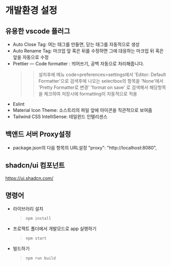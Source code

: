 # 개발환경 설정

## 유용한 vscode 플러그

- Auto Close Tag: 여는 태그를 만들면, 닫는 태그를 자동적으로 생성
- Auto Rename Tag: 마크업 앞 혹은 뒤를 수정하면 그에 대응하는 마크업 뒤 혹은 앞을 자동으로 수정
- Prettier — Code formatter : 띄어쓰기, 공백 자동으로 처리해줍니다.
  > > 설치후에 메뉴 code>preferences>settings에서 'Editor: Default Formatter'으로 검색후에 나오는 selectbox의 항목을 'None'에서 'Pretty Formatter로 변경'
  > > 'format on save' 로 검색해서 해당항목을 체크하여 저장시에 formatting이 자동적으로 적용
- Eslint
- Material Icon Theme: 소스트리의 파일 앞에 아이콘을 직관적으로 보여줌
- Tailwind CSS IntelliSense: 테일윈드 인텔리센스

## 백앤드 서버 Proxy설정

- package.json의 다음 항목의 URL설정
  "proxy": "http://localhost:8080",

## shadcn/ui 컴포넌트
https://ui.shadcn.com/

## 명령어

- 라이브러리 설치

  > `npm install`

- 프로젝트 폴더에서 개발모드로 app 실행하기

  > `npm start`

- 빌드하기
  > `npm run build`

